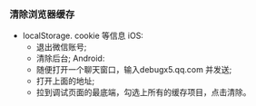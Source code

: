 ### 清除浏览器缓存
* localStorage. cookie 等信息
iOS:
    * 退出微信账号;
    * 清除后台;
Android: 
    * 随便打开一个聊天窗口，输入debugx5.qq.com 并发送;
    * 打开上面的地址;
    * 拉到调试页面的最底端，勾选上所有的缓存项目，点击清除。